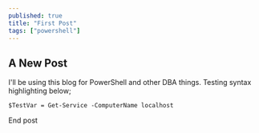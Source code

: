 ```yaml
---
published: true
title: "First Post"
tags: ["powershell"]
---
```


## A New Post

I'll be using this blog for PowerShell and other DBA things. Testing syntax highlighting below;

`$TestVar = Get-Service -ComputerName localhost`

End post
